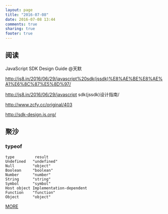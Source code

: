 ```yaml
---
layout: page
title: "2016-07-08"
date: 2016-07-08 13:44
comments: true
sharing: true
footer: true
---
```


## 阅读

JavaScript SDK Design Guide @天默

http://js8.in/2016/06/29/javascript%20sdk(jssdk)%E8%AE%BE%E8%AE%A1%E6%8C%87%E5%8D%97/

http://js8.in/2016/06/29/javascript sdk(jssdk)设计指南/

http://www.zcfy.cc/original/403

http://sdk-design.js.org/

## 聚沙

### typeof

```text
type         result
Undefined   "undefined"
Null        "object"
Boolean     "boolean"
Number      "number"
String      "string"
Symbol      "symbol"
Host object Implementation-dependent
Function    "function"
Object      "object"
```

[MORE](http://blog.mirreal.net/note/2016-07-08.html)
